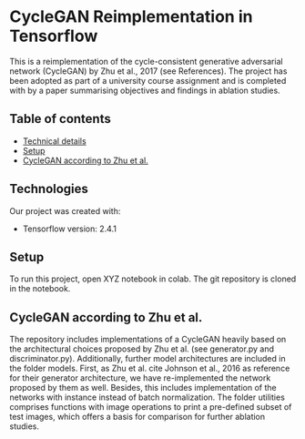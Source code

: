 # CycleGAN Reimplementation in Tensorflow

This is a reimplementation of the cycle-consistent generative adversarial network (CycleGAN) by Zhu et al., 2017 (see References).
The project has been adopted as part of a university course assignment and is completed with by a paper summarising objectives and findings in ablation studies.
	
## Table of contents
* [Technical details](#technical-details)
* [Setup](#setup)
* [CycleGAN according to Zhu et al.](#cycle-gan)

## Technologies
Our project was created with:
* Tensorflow version: 2.4.1
	
## Setup
To run this project, open XYZ notebook in colab. The git repository is cloned in the notebook. 

## CycleGAN according to Zhu et al.


The repository includes implementations of a CycleGAN heavily based on the architectural choices proposed by Zhu et al. (see generator.py and discriminator.py).
Additionally, further model architectures are included in the folder models. First, as Zhu et al. cite Johnson et al., 2016 as reference for their generator architecture, we have re-implemented the network proposed by them as well. Besides, this includes implementation of the networks with instance instead of batch normalization.
The folder utilities comprises functions with image operations to print a pre-defined subset of test images, which offers a basis for comparison for further ablation studies. 

